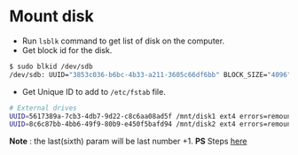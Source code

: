# Mount disk
- Run `lsblk` command to get list of disk on the computer.
- Get block id for the disk.
```bash
$ sudo blkid /dev/sdb
/dev/sdb: UUID="3853c036-b6bc-4b33-a211-3605c66df6bb" BLOCK_SIZE="4096" TYPE="ext4"
```
- Get Unique ID to add to `/etc/fstab` file.
```bash
# External drives
UUID=5617389a-7cb3-4db7-9d22-c8c6aa08ad5f /mnt/disk1 ext4 errors=remount-ro 0 3
UUID=8c6c87bb-4bb6-49f9-80b9-e450f5bafd94 /mnt/disk2 ext4 errors=remount-ro 0 4
```
**Note** : the last(sixth) param will be last number +1.
**PS** Steps [here](https://www.debiantutorials.com/how-to-add-a-new-hard-disk-or-partition-using-uuid-and-ext4-filesystem/)

